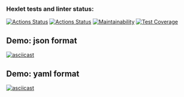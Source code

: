 ### Hexlet tests and linter status:
[![Actions Status](https://github.com/Atty-code/frontend-project-46/workflows/hexlet-check/badge.svg)](https://github.com/Atty-code/frontend-project-46/actions)
[![Actions Status](https://github.com/Atty-code/frontend-project-46/workflows/main-check/badge.svg)](https://github.com/Atty-code/frontend-project-46/actions)
[![Maintainability](https://api.codeclimate.com/v1/badges/2059a93e05ba25d7d8fd/maintainability)](https://codeclimate.com/github/Atty-code/frontend-project-46/maintainability)
[![Test Coverage](https://api.codeclimate.com/v1/badges/2059a93e05ba25d7d8fd/test_coverage)](https://codeclimate.com/github/Atty-code/frontend-project-46/test_coverage)

## Demo: json format
[![asciicast](https://asciinema.org/a/Afrea5BmMEf6jcoVruJ53xO3P.svg)](https://asciinema.org/a/Afrea5BmMEf6jcoVruJ53xO3P)

## Demo: yaml format
[![asciicast](https://asciinema.org/a/N23iCYoAkemq3JV0N5tVctR7m.svg)](https://asciinema.org/a/N23iCYoAkemq3JV0N5tVctR7m)